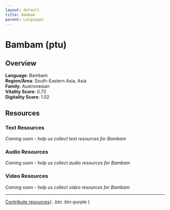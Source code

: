 ```yaml
---
layout: default
title: Bambam
parent: Languages
---
```


# Bambam (ptu)

## Overview

**Language**: Bambam  
**Region/Area**: South-Eastern Asia, Asia  
**Family**: Austronesian  
**Vitality Score**: 0.73  
**Digitality Score**: 1.02  

## Resources

### Text Resources
*Coming soon - help us collect text resources for Bambam*

### Audio Resources
*Coming soon - help us collect audio resources for Bambam*

### Video Resources
*Coming soon - help us collect video resources for Bambam*

---

[Contribute resources](https://fairtrain.github.io/){: .btn .btn-purple }

